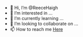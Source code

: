 - 👋 Hi, I’m @ReeceHaigh
- 👀 I’m interested in ...
- 🌱 I’m currently learning ...
- 💞️ I’m looking to collaborate on ...
- 📫 How to reach me <a href="https://docs.google.com/forms/d/e/1FAIpQLSe7Mr6SjwVwAm-2aYAWII3HgzW2SLXVkrlNwrzbMGSltGF33w/viewform?usp=sf_link" target="_blank">Here</a>

<!---
ReeceHaigh/ReeceHaigh is a ✨ special ✨ repository because its `README.md` (this file) appears on your GitHub profile.
You can click the Preview link to take a look at your changes.
--->
